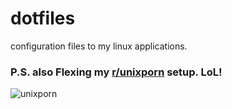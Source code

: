 # dotfiles
configuration files to my linux applications. 

### P.S. also Flexing my [r/unixporn](https://www.reddit.com/r/unixporn/comments/md09rg/bspwm_debian/?utm_source=share&utm_medium=web2x&context=3) setup. LoL!

![unixporn](https://user-images.githubusercontent.com/52292457/219691133-b6df2573-ddb5-44af-9496-6a6c4d7d12ed.png)
